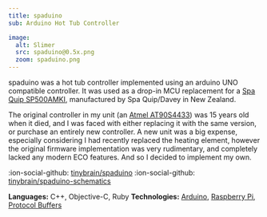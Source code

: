 ```yaml
---
title: spaduino
sub: Arduino Hot Tub Controller

image:
  alt: Slimer
  src: spaduino@0.5x.png
  zoom: spaduino.png
---
```


spaduino was a hot tub controller implemented using an arduino UNO compatible controller. It was used as a drop-in MCU replacement for a [Spa Quip SP500AMKI][sq], manufactured by Spa Quip/Davey in New Zealand.

The original controller in my unit (an [Atmel AT90S4433][avr]) was 15 years old when it died, and I was faced with either replacing it with the same version, or purchase an entirely new controller. A new unit was a big expense, especially considering I had recently replaced the heating element, however the original firmware implementation was very rudimentary, and completely lacked any modern ECO features. And so I decided to implement my own.

:ion-social-github: [tinybrain/spaduino][github]
:ion-social-github: [tinybrain/spaduino-schematics][github-sch]

**Languages:** C++, Objective-C, Ruby
**Technologies:** [Arduino][arduino], [Raspberry Pi][rpi], [Protocol Buffers][protobuf]

[sq]: http://www.spa-quip.co.nz/shop/Controllers/Spa+Power+500/Spa+Power+500+2kW.html
[avr]: http://www.atmel.com/images/doc1042.pdf

[github]:https://github.com/tinybrain/spaduino/
[github-sch]:https://github.com/tinybrain/spaduino-schematics/

[arduino]:https://arduino.cc/
[rpi]:https://www.raspberrypi.org/
[protobuf]:https://developers.google.com/protocol-buffers/
